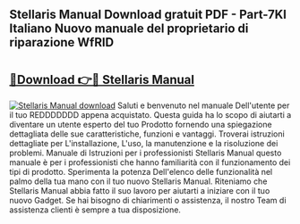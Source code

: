 ## Stellaris Manual Download gratuit PDF - Part-7KI Italiano Nuovo manuale del proprietario di riparazione WfRlD

# <h2><a href="http://df9x74x.blite.top/?on=Stellaris+Manual">🔗Download 👉🔴 Stellaris Manual</a></h2>

[![Stellaris Manual download](https://i.imgur.com/lujVjoI.png)](http://df9x74x.blite.top/?on=Stellaris+Manual)
Saluti e benvenuto nel manuale Dell'utente per il tuo REDDDDDDD appena acquistato. Questa guida ha lo scopo di aiutarti a diventare un utente esperto del tuo Prodotto fornendo una spiegazione dettagliata delle sue caratteristiche, funzioni e vantaggi. Troverai istruzioni dettagliate per L'installazione, L'uso, la manutenzione e la risoluzione dei problemi. Manuale di Istruzioni per i professionisti Stellaris Manual questo manuale è per i professionisti che hanno familiarità con il funzionamento dei tipi di prodotto. Sperimenta la potenza Dell'elenco delle funzionalità nel palmo della tua mano con il tuo nuovo Stellaris Manual. Riteniamo che Stellaris Manual abbia fatto il suo lavoro per aiutarti a iniziare con il tuo nuovo Gadget. Se hai bisogno di chiarimenti o assistenza, il nostro Team di assistenza clienti è sempre a tua disposizione.
